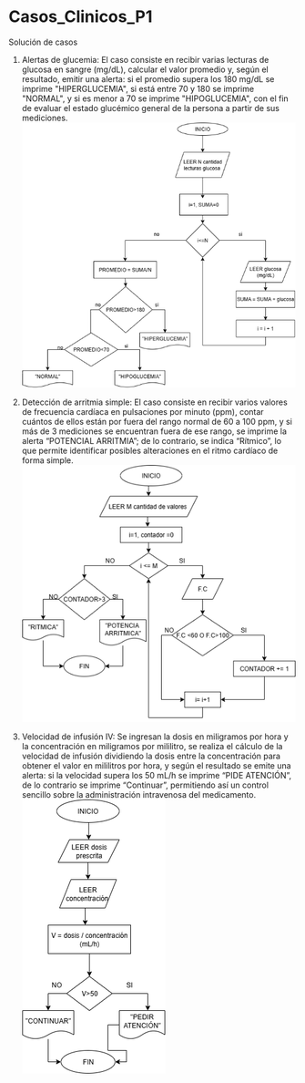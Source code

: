 # Casos_Clinicos_P1
Solución de casos
1. Alertas de glucemia:
    El caso consiste en recibir varias lecturas de glucosa en sangre (mg/dL), calcular el valor promedio y, según el resultado, emitir una alerta: si el promedio supera los 180 mg/dL se imprime "HIPERGLUCEMIA", si está entre 70 y 180 se imprime "NORMAL", y si es menor a 70 se imprime "HIPOGLUCEMIA", con el fin de evaluar el estado glucémico general de la persona a partir de sus mediciones.
    ![alt text](<caso 1 diagrama .drawio.png>)  

2. Detección de arritmia simple:
    El caso consiste en recibir varios valores de frecuencia cardíaca en pulsaciones por minuto (ppm), contar cuántos de ellos están por fuera del rango normal de 60 a 100 ppm, y si más de 3 mediciones se encuentran fuera de ese rango, se imprime la alerta “POTENCIAL ARRITMIA”; de lo contrario, se indica “Rítmico”, lo que permite identificar posibles alteraciones en el ritmo cardíaco de forma simple.
    ![alt text](<CASO 2 CORREGIDO.drawio.png>)

3. Velocidad de infusión IV:
    Se ingresan la dosis en miligramos por hora y la concentración en miligramos por mililitro, se realiza el cálculo de la velocidad de infusión dividiendo la dosis entre la concentración para obtener el valor en mililitros por hora, y según el resultado se emite una alerta: si la velocidad supera los 50 mL/h se imprime  “PIDE ATENCIÓN”, de lo contrario se imprime “Continuar”, permitiendo así un control sencillo sobre la administración intravenosa del medicamento.
    ![alt text](<CASO 3 DIAGRAMA.png>)